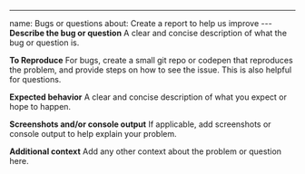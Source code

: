 ---

name: Bugs or questions
about: Create a report to help us improve
---**Describe the bug or question**
A clear and concise description of what the bug or question is.

**To Reproduce**
For bugs, create a small git repo or codepen that reproduces the problem, and provide steps on how to see the issue. This is also helpful for questions.

**Expected behavior**
A clear and concise description of what you expect or hope to happen.

**Screenshots and/or console output**
If applicable, add screenshots or console output to help explain your problem.

**Additional context**
Add any other context about the problem or question here.

